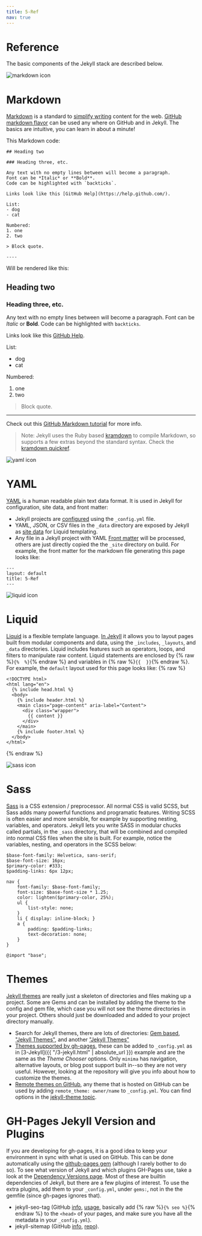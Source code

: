 ```yaml
---
title: 5-Ref
nav: true
---
```


# Reference 

The basic components of the Jekyll stack are described below.

![markdown icon](images/markdown.png) 

# Markdown

[Markdown](https://daringfireball.net/projects/markdown/) is a standard to [simplify writing](https://evanwill.github.io/_drafts/notes/writing-markdown.html) content for the web. 
[GitHub markdown flavor](https://help.github.com/articles/basic-writing-and-formatting-syntax/) can be used any where on GitHub and in Jekyll.
The basics are intuitive, you can learn in about a minute!

This Markdown code:

```
## Heading two

### Heading three, etc.

Any text with no empty lines between will become a paragraph.
Font can be *Italic* or **Bold**.
Code can be highlighted with `backticks`.

Links look like this [GitHub Help](https://help.github.com/).

List:
- dog
- cat

Numbered:
1. one
2. two 

> Block quote.

----
```

Will be rendered like this:

## Heading two

### Heading three, etc.

Any text with no empty lines between will become a paragraph.
Font can be *Italic* or **Bold**.
Code can be highlighted with `backticks`.

Links look like this [GitHub Help](https://help.github.com/).

List:
- dog
- cat

Numbered:
1. one
2. two 

> Block quote.

----

Check out this [GitHub Markdown tutorial](https://guides.github.com/features/mastering-markdown/) for more info.

> Note: Jekyll uses the Ruby based [kramdown](https://kramdown.gettalong.org/) to compile Markdown, so supports a few extras beyond the standard syntax. Check the [kramdown quickref](https://kramdown.gettalong.org/quickref.html).

![yaml icon](images/yaml-icon.png) 

# YAML

[YAML](http://www.yaml.org/) is a human readable plain text data format.
It is used in Jekyll for configuration, site data, and front matter:

- Jekyll projects are [configured](https://jekyllrb.com/docs/configuration/) using the `_config.yml` file.
- YAML, JSON, or CSV files in the `_data` directory are exposed by Jekyll as [site data](https://jekyllrb.com/docs/datafiles/) for Liquid templating.
- Any file in a Jekyll project with YAML [Front matter](https://jekyllrb.com/docs/frontmatter/) will be processed, others are just directly copied the the `_site` directory on build.
For example, the front matter for the markdown file generating this page looks like:
```
---
layout: default
title: 5-Ref
---
```

![liquid icon](images/liquid-icon.png) 

# Liquid

[Liquid](http://shopify.github.io/liquid/) is a flexible template language.
[In Jekyll](https://jekyllrb.com/docs/templates/) it allows you to layout pages built from modular components and data, using the `_includes`, `_layouts`, and `_data` directories.
Liquid includes features such as operators, loops, and filters to manipulate raw content. 
Liquid statements are enclosed by {% raw %}`{%  %}`{% endraw %} and variables in {% raw %}`{{  }}`{% endraw %}.
For example, the `default` layout used for this page looks like:
{% raw %}
```
<!DOCTYPE html>
<html lang="en">
  {% include head.html %}
  <body>
    {% include header.html %}
    <main class="page-content" aria-label="Content">
      <div class="wrapper">
        {{ content }}
      </div>
    </main>
    {% include footer.html %}
  </body>
</html>
```
{% endraw %}

![sass icon](images/sass-icon.png)

# Sass  

[Sass](http://sass-lang.com/) is a CSS extension / preprocessor. 
All normal CSS is valid SCSS, but Sass adds many powerful functions and programatic features. 
Writing SCSS is often easier and more sensible, for example by supporting nesting, variables, and operators. 
Jekyll lets you write SASS in modular chucks called partials, in the `_sass` directory, that will be combined and compiled into normal CSS files when the site is built.
For example, notice the variables, nesting, and operators in the SCSS below:

```
$base-font-family: Helvetica, sans-serif;
$base-font-size: 16px;
$primary-color: #333;
$padding-links: 6px 12px;

nav {
    font-family: $base-font-family;
    font-size: $base-font-size * 1.25;
    color: lighten($primary-color, 25%);
    ul {
        list-style: none;
    }
    li { display: inline-block; }
    a {
        padding: $padding-links;
        text-decoration: none;
    }
}

@import "base";
```

# Themes

[Jekyll themes](https://jekyllrb.com/docs/themes/) are really just a skeleton of directories and files making up a project. 
Some are Gems and can be installed by adding the theme to the config and gem file, which case you will not see the theme directories in your project. 
Others should just be downloaded and added to your project directory manually.
- Search for Jekyll themes, there are lots of directories: [Gem based](https://rubygems.org/search?utf8=%E2%9C%93&query=jekyll-theme), ["Jekyll Themes"](http://themes.jekyllrc.org/), and another ["Jekyll Themes"](http://jekyllthemes.org/)
- [Themes supported by gh-pages](https://pages.github.com/themes/), these can be added to `_config.yml` as in [3-Jekyll]({{ "/3-jekyll.html" | absolute_url }}) example and are the same as the *Theme Chooser* options. Only `minima` has navigation, alternative layouts, or blog post support built in--so they are not very useful. However, looking at the repository will give you info about how to customize the themes.
- [Remote themes on GitHub](https://github.com/blog/2464-use-any-theme-with-github-pages), any theme that is hosted on GitHub can be used by adding `remote_theme: owner/name` to `_config.yml`. You can find options in the [jekyll-theme topic](https://github.com/topics/jekyll-theme).

# GH-Pages Jekyll Version and Plugins

If you are developing for gh-pages, it is a good idea to keep your environment in sync with what is used on GitHub. 
This can be done automatically using the [github-pages gem](https://help.github.com/articles/setting-up-your-github-pages-site-locally-with-jekyll/) (although I rarely bother to do so).
To see what version of Jekyll and which plugins GH-Pages use, take a look at the [Dependency Versions page](https://pages.github.com/versions/).
Most of these are builtin dependencies of Jekyll, but there are a few plugins of interest.
To use the extra plugins, add them to your `_config.yml`, under `gems:`, not in the the gemfile (since gh-pages ignores that).
 
- jekyll-seo-tag (GitHub [info](https://help.github.com/articles/search-engine-optimization-for-github-pages/), [usage](https://github.com/jekyll/jekyll-seo-tag/blob/master/docs/usage.md), basically add {% raw %}`{% seo %}`{% endraw %} to the `<head>` of your pages, and make sure you have all the metadata in your `_config.yml`).
- jekyll-sitemap (GitHub [info](https://help.github.com/articles/sitemaps-for-github-pages/), [repo](https://github.com/jekyll/jekyll-sitemap)).
